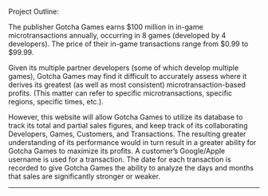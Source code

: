 Project Outline:


The publisher Gotcha Games earns $100 million in in-game microtransactions
annually, occurring in 8 games (developed by 4 developers). The price of their in-game
transactions range from $0.99 to $99.99.

Given its multiple partner developers (some of which develop multiple games), Gotcha
Games may find it difficult to accurately assess where it derives its greatest (as well as
most consistent) microtransaction-based profits. (This matter can refer to specific
microtransactions, specific regions, specific times, etc.).

However, this website will allow Gotcha Games to utilize its database to track its total
and partial sales figures, and keep track of its collaborating Developers, Games,
Customers, and Transactions. The resulting greater understanding of its performance
would in turn result in a greater ability for Gotcha Games to maximize its profits.
A customer’s Google/Apple username is used for a transaction. The date for each
transaction is recorded to give Gotcha Games the ability to analyze the days and
months that sales are significantly stronger or weaker.

 *************************************

